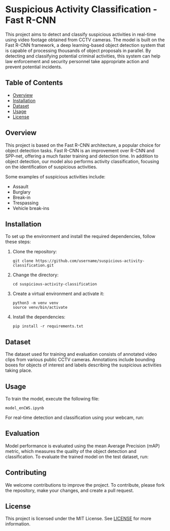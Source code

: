 # Suspicious Activity Classification - Fast R-CNN

This project aims to detect and classify suspicious activities in real-time using video footage obtained from CCTV cameras. The model is built on the Fast R-CNN framework, a deep learning-based object detection system that is capable of processing thousands of object proposals in parallel. By detecting and classifying potential criminal activities, this system can help law enforcement and security personnel take appropriate action and prevent potential incidents.

## Table of Contents

- [Overview](#overview)
- [Installation](#installation)
- [Dataset](#dataset)
- [Usage](#usage)
- [License](#license)

## Overview

This project is based on the Fast R-CNN architecture, a popular choice for object detection tasks. Fast R-CNN is an improvement over R-CNN and SPP-net, offering a much faster training and detection time. In addition to object detection, our model also performs activity classification, focusing on the identification of suspicious activities.

Some examples of suspicious activities include:

- Assault
- Burglary
- Break-in
- Trespassing
- Vehicle break-ins

## Installation

To set up the environment and install the required dependencies, follow these steps:

1. Clone the repository:

   ```
   git clone https://github.com/username/suspicious-activity-classification.git
   ```

2. Change the directory:

   ```
   cd suspicious-activity-classification
   ```

3. Create a virtual environment and activate it:

   ```
   python3 -m venv venv
   source venv/bin/activate
   ```

4. Install the dependencies:

   ```
   pip install -r requirements.txt
   ```

## Dataset

The dataset used for training and evaluation consists of annotated video clips from various public CCTV cameras. Annotations include bounding boxes for objects of interest and labels describing the suspicious activities taking place.

## Usage

To train the model, execute the following file:

```
model_enCWS.ipynb
```

For real-time detection and classification using your webcam, run:

## Evaluation

Model performance is evaluated using the mean Average Precision (mAP) metric, which measures the quality of the object detection and classification. To evaluate the trained model on the test dataset, run:


## Contributing

We welcome contributions to improve the project. To contribute, please fork the repository, make your changes, and create a pull request.

## License

This project is licensed under the MIT License. See [LICENSE](LICENSE) for more information.
